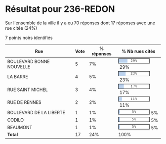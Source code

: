# Résultat pour 236-REDON

Sur l'ensemble de la ville il y a eu 70 réponses dont 17 réponses avec une rue citée (24%)

7 points noirs identifiés

| Rue | Vote | % réponses | % Nb rues cités|
|-----|------|------------|----------------|
| BOULEVARD BONNE NOUVELLE | 5 | 7% | <img src="../../img/bar_29.gif" />&nbsp;29%|
| LA BARRE | 4 | 5% | <img src="../../img/bar_23.gif" />&nbsp;23%|
| RUE SAINT MICHEL | 3 | 4% | <img src="../../img/bar_17.gif" />&nbsp;17%|
| RUE DE RENNES | 2 | 2% | <img src="../../img/bar_11.gif" />&nbsp;11%|
| BOULEVARD DE LA LIBERTE | 1 | 1% | <img src="../../img/bar_5.gif" />&nbsp;5%|
| CODILO | 1 | 1% | <img src="../../img/bar_5.gif" />&nbsp;5%|
| BEAUMONT | 1 | 1% | <img src="../../img/bar_5.gif" />&nbsp;5%|
| **Total** | 17 | 24% | 100%|
